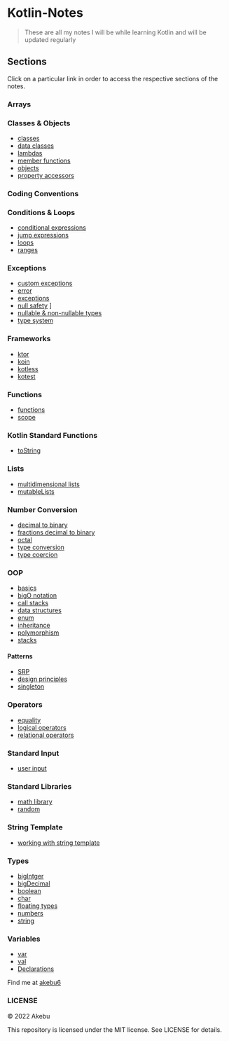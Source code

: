 # Kotlin-Notes
> These are all my notes I will be while learning Kotlin and will be updated regularly

## Sections
Click on a particular link in order to access the respective sections of the notes.

### Arrays
### Classes & Objects
   * [classes](classes)
   * [data classes](data-classes)
   * [lambdas](lambdas)
   * [member functions](member-functions)
   * [objects](objects)
   * [property accessors](property-accessors)
### Coding Conventions
### Conditions & Loops
   * [conditional expressions](conditional-expressions)
   * [jump expressions](jumps-expressions)
   * [loops](loops)
   * [ranges](ranges)
### Exceptions
   * [custom exceptions](custom-exceptions)
   * [error](error)
   * [exceptions](exceptions)
   * [null safety](null-safety) ]
   * [nullable & non-nullable types](nullable-&-non-nullable-types)
   * [type system](type-system)
### Frameworks
   * [ktor](ktor)
   * [koin](koin)
   * [kotless](kotless)
   * [kotest](kotest)
### Functions
   * [functions](functions)
   * [scope](scope)
### Kotlin Standard Functions
   * [toString](toString)
### Lists
   * [multidimensional lists](multidimensional-lists)
   * [mutableLists](mutableLists)
### Number Conversion
   * [decimal to binary](decimal-to-binary)
   * [fractions decimal to binary](fractions-decimal-to-binary)
   * [octal](octal)
   * [type conversion](type-converion)
   * [type coercion](type-coercion)
### OOP
   * [basics](basics)
   * [bigO notation](bigO-notation)
   * [call stacks](call-stacks)
   * [data structures](data-structures)
   * [enum](enum)
   * [inheritance](inheritance)
   * [polymorphism](polymorphism)
   * [stacks](stacks)
   #### Patterns
   * [SRP](srp)
   * [design principles](design-principles)
   * [singleton](singleton)
### Operators
   * [equality](equality)
   * [logical operators](logical-operators)
   * [relational operators](relational-operators)
### Standard Input
   * [user input](user-input)
### Standard Libraries
   * [math library](math-library)
   * [random](random)
### String Template
   * [working with string template](working-with-string-template)
### Types
   * [bigIntger](bigIntger)
   * [bigDecimal](bigDecimal)
   * [boolean](boolean)
   * [char](char)
   * [floating types](floating-types)
   * [numbers](numbers)
   * [string](string)
### Variables
   * [var](var)
   * [val](val)
   * [Declarations](declarations)  



Find me at [akebu6](https://twitter.com/akebu6)

### LICENSE

© 2022 Akebu

This repository is licensed under the MIT license. See LICENSE for details.
